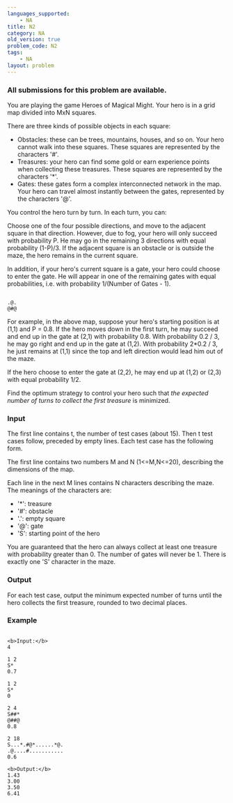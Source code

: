 ```yaml
---
languages_supported:
    - NA
title: N2
category: NA
old_version: true
problem_code: N2
tags:
    - NA
layout: problem
---
```

###  All submissions for this problem are available. 

You are playing the game Heroes of Magical Might. Your hero is in a grid map divided into MxN squares.

There are three kinds of possible objects in each square:

- Obstacles: these can be trees, mountains, houses, and so on. Your hero cannot walk into these squares. These squares are represented by the characters '#'.
- Treasures: your hero can find some gold or earn experience points when collecting these treasures. These squares are represented by the characters '\*'.
- Gates: these gates form a complex interconnected network in the map. Your hero can travel almost instantly between the gates, represented by the characters '@'.

You control the hero turn by turn. In each turn, you can:

Choose one of the four possible directions, and move to the adjacent square in that direction. However, due to fog, your hero will only succeed with probability P. He may go in the remaining 3 directions with equal probability (1-P)/3. If the adjacent square is an obstacle or is outside the maze, the hero remains in the current square.

In addition, if your hero's current square is a gate, your hero could choose to enter the gate. He will appear in one of the remaining gates with equal probabilities, i.e. with probability 1/(Number of Gates - 1).

```

.@.
@#@

```
For example, in the above map, suppose your hero's starting position is at (1,1) and P = 0.8. If the hero moves down in the first turn, he may succeed and end up in the gate at (2,1) with probability 0.8. With probability 0.2 / 3, he may go right and end up in the gate at (1,2). With probability 2\*0.2 / 3, he just remains at (1,1) since the top and left direction would lead him out of the maze.

If the hero choose to enter the gate at (2,2), he may end up at (1,2) or (2,3) with equal probability 1/2.

Find the optimum strategy to control your hero such that _the expected number of turns to collect the first treasure_ is minimized.

### Input

The first line contains t, the number of test cases (about 15). Then t test cases follow, preceded by empty lines. Each test case has the following form.

The first line contains two numbers M and N (1<=M,N<=20), describing the dimensions of the map.

Each line in the next M lines contains N characters describing the maze. The meanings of the characters are:

- '\*': treasure
- '#': obstacle
- '.': empty square
- '@': gate
- 'S': starting point of the hero

You are guaranteed that the hero can always collect at least one treasure with probability greater than 0. The number of gates will never be 1. There is exactly one 'S' character in the maze.

### Output

For each test case, output the minimum expected number of turns until the hero collects the first treasure, rounded to two decimal places.

### Example

```

<b>Input:</b>
4

1 2
S*
0.7

1 2
S*
0

2 4
S##*
@##@
0.8

2 18
S...*.#@*......*@.
.@....#...........
0.6

<b>Output:</b>
1.43
3.00
3.50
6.41

```